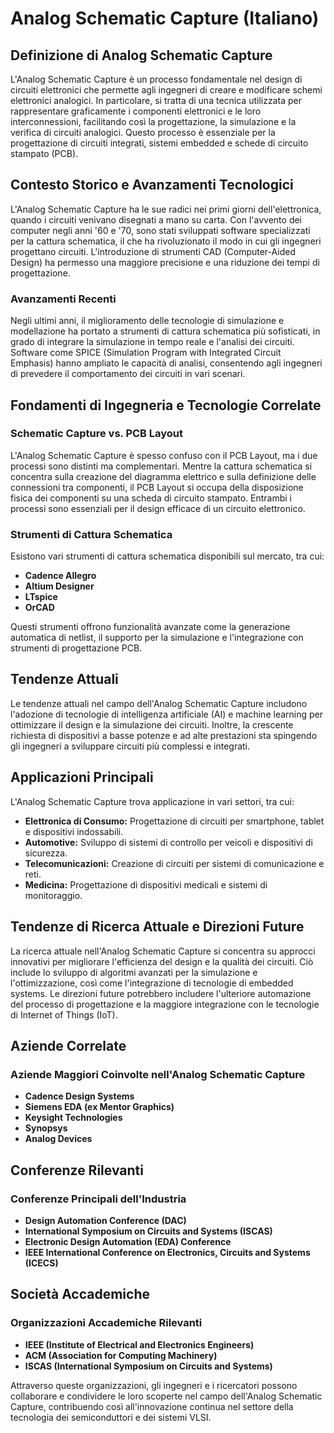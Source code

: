 # Analog Schematic Capture (Italiano)

## Definizione di Analog Schematic Capture

L'Analog Schematic Capture è un processo fondamentale nel design di circuiti elettronici che permette agli ingegneri di creare e modificare schemi elettronici analogici. In particolare, si tratta di una tecnica utilizzata per rappresentare graficamente i componenti elettronici e le loro interconnessioni, facilitando così la progettazione, la simulazione e la verifica di circuiti analogici. Questo processo è essenziale per la progettazione di circuiti integrati, sistemi embedded e schede di circuito stampato (PCB).

## Contesto Storico e Avanzamenti Tecnologici

L'Analog Schematic Capture ha le sue radici nei primi giorni dell'elettronica, quando i circuiti venivano disegnati a mano su carta. Con l'avvento dei computer negli anni '60 e '70, sono stati sviluppati software specializzati per la cattura schematica, il che ha rivoluzionato il modo in cui gli ingegneri progettano circuiti. L'introduzione di strumenti CAD (Computer-Aided Design) ha permesso una maggiore precisione e una riduzione dei tempi di progettazione.

### Avanzamenti Recenti

Negli ultimi anni, il miglioramento delle tecnologie di simulazione e modellazione ha portato a strumenti di cattura schematica più sofisticati, in grado di integrare la simulazione in tempo reale e l'analisi dei circuiti. Software come SPICE (Simulation Program with Integrated Circuit Emphasis) hanno ampliato le capacità di analisi, consentendo agli ingegneri di prevedere il comportamento dei circuiti in vari scenari.

## Fondamenti di Ingegneria e Tecnologie Correlate

### Schematic Capture vs. PCB Layout

L'Analog Schematic Capture è spesso confuso con il PCB Layout, ma i due processi sono distinti ma complementari. Mentre la cattura schematica si concentra sulla creazione del diagramma elettrico e sulla definizione delle connessioni tra componenti, il PCB Layout si occupa della disposizione fisica dei componenti su una scheda di circuito stampato. Entrambi i processi sono essenziali per il design efficace di un circuito elettronico.

### Strumenti di Cattura Schematica

Esistono vari strumenti di cattura schematica disponibili sul mercato, tra cui:

- **Cadence Allegro**
- **Altium Designer**
- **LTspice**
- **OrCAD**

Questi strumenti offrono funzionalità avanzate come la generazione automatica di netlist, il supporto per la simulazione e l'integrazione con strumenti di progettazione PCB.

## Tendenze Attuali

Le tendenze attuali nel campo dell'Analog Schematic Capture includono l'adozione di tecnologie di intelligenza artificiale (AI) e machine learning per ottimizzare il design e la simulazione dei circuiti. Inoltre, la crescente richiesta di dispositivi a basse potenze e ad alte prestazioni sta spingendo gli ingegneri a sviluppare circuiti più complessi e integrati.

## Applicazioni Principali

L'Analog Schematic Capture trova applicazione in vari settori, tra cui:

- **Elettronica di Consumo:** Progettazione di circuiti per smartphone, tablet e dispositivi indossabili.
- **Automotive:** Sviluppo di sistemi di controllo per veicoli e dispositivi di sicurezza.
- **Telecomunicazioni:** Creazione di circuiti per sistemi di comunicazione e reti.
- **Medicina:** Progettazione di dispositivi medicali e sistemi di monitoraggio.

## Tendenze di Ricerca Attuale e Direzioni Future

La ricerca attuale nell'Analog Schematic Capture si concentra su approcci innovativi per migliorare l'efficienza del design e la qualità dei circuiti. Ciò include lo sviluppo di algoritmi avanzati per la simulazione e l'ottimizzazione, così come l'integrazione di tecnologie di embedded systems. Le direzioni future potrebbero includere l'ulteriore automazione del processo di progettazione e la maggiore integrazione con le tecnologie di Internet of Things (IoT).

## Aziende Correlate

### Aziende Maggiori Coinvolte nell'Analog Schematic Capture

- **Cadence Design Systems**
- **Siemens EDA (ex Mentor Graphics)**
- **Keysight Technologies**
- **Synopsys**
- **Analog Devices**

## Conferenze Rilevanti

### Conferenze Principali dell'Industria

- **Design Automation Conference (DAC)**
- **International Symposium on Circuits and Systems (ISCAS)**
- **Electronic Design Automation (EDA) Conference**
- **IEEE International Conference on Electronics, Circuits and Systems (ICECS)**

## Società Accademiche

### Organizzazioni Accademiche Rilevanti

- **IEEE (Institute of Electrical and Electronics Engineers)**
- **ACM (Association for Computing Machinery)**
- **ISCAS (International Symposium on Circuits and Systems)**

Attraverso queste organizzazioni, gli ingegneri e i ricercatori possono collaborare e condividere le loro scoperte nel campo dell'Analog Schematic Capture, contribuendo così all'innovazione continua nel settore della tecnologia dei semiconduttori e dei sistemi VLSI.